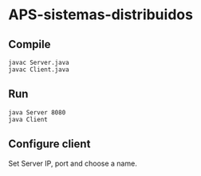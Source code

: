 # APS-sistemas-distribuidos

## Compile

```
javac Server.java
javac Client.java
```

## Run

```
java Server 8080
java Client
```

## Configure client

Set Server IP, port and choose a name.
